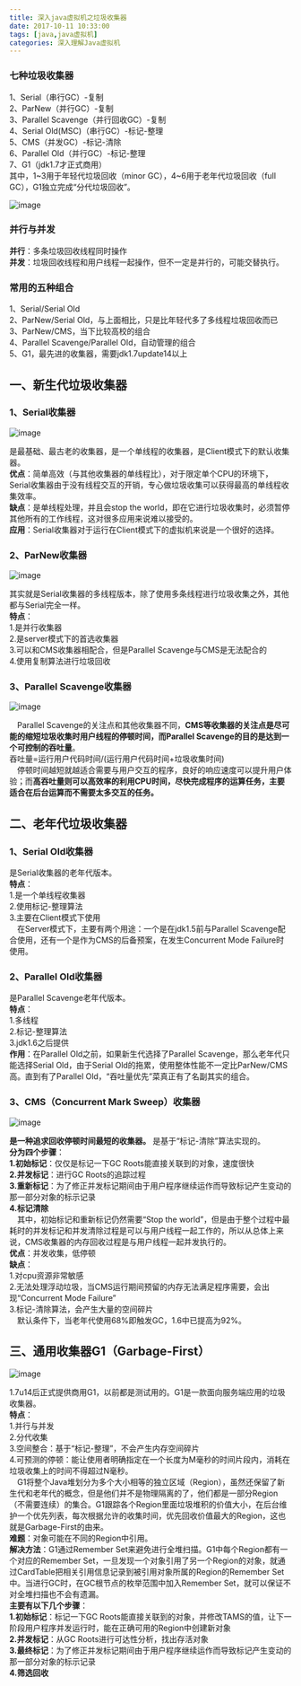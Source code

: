```yaml
---
title: 深入java虚拟机之垃圾收集器
date: 2017-10-11 10:33:00  
tags: [java,java虚拟机]    
categories: 深入理解Java虚拟机  
---
```

### 七种垃圾收集器
1、Serial（串行GC）-复制  
2、ParNew（并行GC）-复制  
3、Parallel Scavenge（并行回收GC）-复制  
4、Serial Old(MSC)（串行GC）-标记-整理  
5、CMS（并发GC）-标记-清除  
6、Parallel Old（并行GC）-标记-整理  
7、G1（jdk1.7才正式商用）  
其中，1~3用于年轻代垃圾回收（minor GC），4~6用于老年代垃圾回收（full GC），G1独立完成“分代垃圾回收”。  

![image](http://osrmzp0jr.bkt.clouddn.com/%E5%9E%83%E5%9C%BE%E6%94%B6%E9%9B%86%E5%99%A8.jpg)  

### 并行与并发
**并行**：多条垃圾回收线程同时操作  
**并发**：垃圾回收线程和用户线程一起操作，但不一定是并行的，可能交替执行。  
### 常用的五种组合
1、Serial/Serial Old  
2、ParNew/Serial Old，与上面相比，只是比年轻代多了多线程垃圾回收而已  
3、ParNew/CMS，当下比较高校的组合  
4、Parallel Scavenge/Parallel Old，自动管理的组合  
5、G1，最先进的收集器，需要jdk1.7update14以上  

## 一、新生代垃圾收集器

### 1、Serial收集器  
![image](http://osrmzp0jr.bkt.clouddn.com/Serial%E6%94%B6%E9%9B%86%E5%99%A8.png)  

是最基础、最古老的收集器，是一个单线程的收集器，是Client模式下的默认收集器。  
**优点**：简单高效（与其他收集器的单线程比），对于限定单个CPU的环境下，Serial收集器由于没有线程交互的开销，专心做垃圾收集可以获得最高的单线程收集效率。  
**缺点**：是单线程处理，并且会stop the world，即在它进行垃圾收集时，必须暂停其他所有的工作线程，这对很多应用来说难以接受的。  
**应用**：Serial收集器对于运行在Client模式下的虚拟机来说是一个很好的选择。  

### 2、ParNew收集器  
![image](http://osrmzp0jr.bkt.clouddn.com/parnew.png)  

其实就是Serial收集器的多线程版本，除了使用多条线程进行垃圾收集之外，其他都与Serial完全一样。  
**特点**：  
1.是并行收集器  
2.是server模式下的首选收集器  
3.可以和CMS收集器相配合，但是Parallel Scavenge与CMS是无法配合的  
4.使用复制算法进行垃圾回收  

### 3、Parallel Scavenge收集器
![image](http://osrmzp0jr.bkt.clouddn.com/Parallel%20Scavenge.png)  

&emsp;Parallel Scavenge的关注点和其他收集器不同，**CMS等收集器的关注点是尽可能的缩短垃圾收集时用户线程的停顿时间，而Parallel Scavenge的目的是达到一个可控制的吞吐量**。  
吞吐量=运行用户代码时间/(运行用户代码时间+垃圾收集时间)  
&emsp;停顿时间越短就越适合需要与用户交互的程序，良好的响应速度可以提升用户体验；而**高吞吐量则可以高效率的利用CPU时间，尽快完成程序的运算任务，主要适合在后台运算而不需要太多交互的任务。**  

## 二、老年代垃圾收集器  
### 1、Serial Old收集器
是Serial收集器的老年代版本。  
**特点**：  
1.是一个单线程收集器  
2.使用标记-整理算法  
3.主要在Client模式下使用  
&emsp;在Server模式下，主要有两个用途：一个是在jdk1.5前与Parallel Scavenge配合使用，还有一个是作为CMS的后备预案，在发生Concurrent Mode Failure时使用。  

### 2、Parallel Old收集器
是Parallel Scavenge老年代版本。  
**特点**：  
1.多线程  
2.标记-整理算法  
3.jdk1.6之后提供  
**作用**：在Parallel Old之前，如果新生代选择了Parallel Scavenge，那么老年代只能选择Serial Old，由于Serial Old的拖累，使用整体性能不一定比ParNew/CMS高。直到有了Parallel Old，“吞吐量优先”菜真正有了名副其实的组合。  

### 3、CMS（Concurrent Mark Sweep）收集器  
![image](http://osrmzp0jr.bkt.clouddn.com/CMS.png)  

**是一种追求回收停顿时间最短的收集器。**  是基于“标记-清除”算法实现的。  
**分为四个步骤**：  
**1.初始标记**：仅仅是标记一下GC Roots能直接关联到的对象，速度很快  
**2.并发标记**：进行GC Roots的追踪过程  
**3.重新标记**：为了修正并发标记期间由于用户程序继续运作而导致标记产生变动的那一部分对象的标示记录    
**4.标记清除**  
&emsp;其中，初始标记和重新标记仍然需要“Stop the world”，但是由于整个过程中最耗时的并发标记和并发清除过程是可以与用户线程一起工作的，所以从总体上来说，CMS收集器的内存回收过程是与用户线程一起并发执行的。  
**优点**：并发收集，低停顿  
**缺点**：  
1.对cpu资源非常敏感  
2.无法处理浮动垃圾，当CMS运行期间预留的内存无法满足程序需要，会出现“Concurrent Mode Failure”  
3.标记-清除算法，会产生大量的空间碎片  
&emsp;默认条件下，当老年代使用68%即触发GC，1.6中已提高为92%。  

## 三、通用收集器G1（Garbage-First）
![image](http://osrmzp0jr.bkt.clouddn.com/G1.png)  

1.7u14后正式提供商用G1，以前都是测试用的。G1是一款面向服务端应用的垃圾收集器。  
**特点**：  
1.并行与并发  
2.分代收集  
3.空间整合：基于“标记-整理”，不会产生内存空间碎片  
4.可预测的停顿：能让使用者明确指定在一个长度为M毫秒的时间片段内，消耗在垃圾收集上的时间不得超过N毫秒。  
&emsp;G1将整个Java堆划分为多个大小相等的独立区域（Region），虽然还保留了新生代和老年代的概念，但是他们并不是物理隔离的了，他们都是一部分Region（不需要连续）的集合。G1跟踪各个Region里面垃圾堆积的价值大小，在后台维护一个优先列表，每次根据允许的收集时间，优先回收价值最大的Region，这也就是Garbage-First的由来。  
**难题**：对象可能在不同的Region中引用。  
**解决方法**：G1通过Remember Set来避免进行全堆扫描。G1中每个Region都有一个对应的Remember Set，一旦发现一个对象引用了另一个Region的对象，就通过CardTable把相关引用信息记录到被引用对象所属的Region的Remember Set中。当进行GC时，在GC根节点的枚举范围中加入Remember Set，就可以保证不对全堆扫描也不会有遗漏。  
**主要有以下几个步骤**：  
**1.初始标记**：标记一下GC Roots能直接关联到的对象，并修改TAMS的值，让下一阶段用户程序并发运行时，能在正确可用的Region中创建新对象  
**2.并发标记**：从GC Roots进行可达性分析，找出存活对象  
**3.最终标记**：为了修正并发标记期间由于用户程序继续运作而导致标记产生变动的那一部分对象的标示记录  
**4.筛选回收**  


